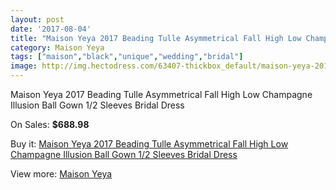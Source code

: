 ```yaml
---
layout: post
date: '2017-08-04'
title: "Maison Yeya 2017 Beading Tulle Asymmetrical Fall High Low Champagne Illusion Ball Gown 1/2 Sleeves Bridal Dress"
category: Maison Yeya
tags: ["maison","black","unique","wedding","bridal"]
image: http://img.hectodress.com/63407-thickbox_default/maison-yeya-2017-beading-tulle-asymmetrical-fall-high-low-champagne-illusion-ball-gown-1-2-sleeves-bridal-dress.jpg
---
```

Maison Yeya 2017 Beading Tulle Asymmetrical Fall High Low Champagne Illusion Ball Gown 1/2 Sleeves Bridal Dress

On Sales: **$688.98**
<a href="https://www.hectodress.com/maison-yeya/20542-maison-yeya-2017-beading-tulle-asymmetrical-fall-high-low-champagne-illusion-ball-gown-1-2-sleeves-bridal-dress.html"><amp-img layout="responsive" width="600" height="600" src="//img.hectodress.com/63407-thickbox_default/maison-yeya-2017-beading-tulle-asymmetrical-fall-high-low-champagne-illusion-ball-gown-1-2-sleeves-bridal-dress.jpg" alt="Maison Yeya 2017 Beading Tulle Asymmetrical Fall High Low Champagne Illusion Ball Gown 1/2 Sleeves Bridal Dress 0" /></a>
<a href="https://www.hectodress.com/maison-yeya/20542-maison-yeya-2017-beading-tulle-asymmetrical-fall-high-low-champagne-illusion-ball-gown-1-2-sleeves-bridal-dress.html"><amp-img layout="responsive" width="600" height="600" src="//img.hectodress.com/63414-thickbox_default/maison-yeya-2017-beading-tulle-asymmetrical-fall-high-low-champagne-illusion-ball-gown-1-2-sleeves-bridal-dress.jpg" alt="Maison Yeya 2017 Beading Tulle Asymmetrical Fall High Low Champagne Illusion Ball Gown 1/2 Sleeves Bridal Dress 1" /></a>
<a href="https://www.hectodress.com/maison-yeya/20542-maison-yeya-2017-beading-tulle-asymmetrical-fall-high-low-champagne-illusion-ball-gown-1-2-sleeves-bridal-dress.html"><amp-img layout="responsive" width="600" height="600" src="//img.hectodress.com/63413-thickbox_default/maison-yeya-2017-beading-tulle-asymmetrical-fall-high-low-champagne-illusion-ball-gown-1-2-sleeves-bridal-dress.jpg" alt="Maison Yeya 2017 Beading Tulle Asymmetrical Fall High Low Champagne Illusion Ball Gown 1/2 Sleeves Bridal Dress 2" /></a>
<a href="https://www.hectodress.com/maison-yeya/20542-maison-yeya-2017-beading-tulle-asymmetrical-fall-high-low-champagne-illusion-ball-gown-1-2-sleeves-bridal-dress.html"><amp-img layout="responsive" width="600" height="600" src="//img.hectodress.com/63412-thickbox_default/maison-yeya-2017-beading-tulle-asymmetrical-fall-high-low-champagne-illusion-ball-gown-1-2-sleeves-bridal-dress.jpg" alt="Maison Yeya 2017 Beading Tulle Asymmetrical Fall High Low Champagne Illusion Ball Gown 1/2 Sleeves Bridal Dress 3" /></a>
<a href="https://www.hectodress.com/maison-yeya/20542-maison-yeya-2017-beading-tulle-asymmetrical-fall-high-low-champagne-illusion-ball-gown-1-2-sleeves-bridal-dress.html"><amp-img layout="responsive" width="600" height="600" src="//img.hectodress.com/63411-thickbox_default/maison-yeya-2017-beading-tulle-asymmetrical-fall-high-low-champagne-illusion-ball-gown-1-2-sleeves-bridal-dress.jpg" alt="Maison Yeya 2017 Beading Tulle Asymmetrical Fall High Low Champagne Illusion Ball Gown 1/2 Sleeves Bridal Dress 4" /></a>
<a href="https://www.hectodress.com/maison-yeya/20542-maison-yeya-2017-beading-tulle-asymmetrical-fall-high-low-champagne-illusion-ball-gown-1-2-sleeves-bridal-dress.html"><amp-img layout="responsive" width="600" height="600" src="//img.hectodress.com/63410-thickbox_default/maison-yeya-2017-beading-tulle-asymmetrical-fall-high-low-champagne-illusion-ball-gown-1-2-sleeves-bridal-dress.jpg" alt="Maison Yeya 2017 Beading Tulle Asymmetrical Fall High Low Champagne Illusion Ball Gown 1/2 Sleeves Bridal Dress 5" /></a>
<a href="https://www.hectodress.com/maison-yeya/20542-maison-yeya-2017-beading-tulle-asymmetrical-fall-high-low-champagne-illusion-ball-gown-1-2-sleeves-bridal-dress.html"><amp-img layout="responsive" width="600" height="600" src="//img.hectodress.com/63409-thickbox_default/maison-yeya-2017-beading-tulle-asymmetrical-fall-high-low-champagne-illusion-ball-gown-1-2-sleeves-bridal-dress.jpg" alt="Maison Yeya 2017 Beading Tulle Asymmetrical Fall High Low Champagne Illusion Ball Gown 1/2 Sleeves Bridal Dress 6" /></a>
<a href="https://www.hectodress.com/maison-yeya/20542-maison-yeya-2017-beading-tulle-asymmetrical-fall-high-low-champagne-illusion-ball-gown-1-2-sleeves-bridal-dress.html"><amp-img layout="responsive" width="600" height="600" src="//img.hectodress.com/63408-thickbox_default/maison-yeya-2017-beading-tulle-asymmetrical-fall-high-low-champagne-illusion-ball-gown-1-2-sleeves-bridal-dress.jpg" alt="Maison Yeya 2017 Beading Tulle Asymmetrical Fall High Low Champagne Illusion Ball Gown 1/2 Sleeves Bridal Dress 7" /></a>

Buy it: [Maison Yeya 2017 Beading Tulle Asymmetrical Fall High Low Champagne Illusion Ball Gown 1/2 Sleeves Bridal Dress](https://www.hectodress.com/maison-yeya/20542-maison-yeya-2017-beading-tulle-asymmetrical-fall-high-low-champagne-illusion-ball-gown-1-2-sleeves-bridal-dress.html "Maison Yeya 2017 Beading Tulle Asymmetrical Fall High Low Champagne Illusion Ball Gown 1/2 Sleeves Bridal Dress")

View more: [Maison Yeya](https://www.hectodress.com/375-maison-yeya "Maison Yeya")